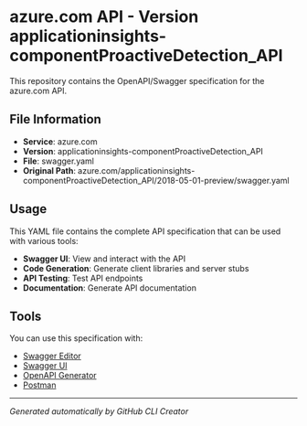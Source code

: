 # azure.com API - Version applicationinsights-componentProactiveDetection_API

This repository contains the OpenAPI/Swagger specification for the azure.com API.

## File Information

- **Service**: azure.com
- **Version**: applicationinsights-componentProactiveDetection_API
- **File**: swagger.yaml
- **Original Path**: azure.com/applicationinsights-componentProactiveDetection_API/2018-05-01-preview/swagger.yaml

## Usage

This YAML file contains the complete API specification that can be used with various tools:

- **Swagger UI**: View and interact with the API
- **Code Generation**: Generate client libraries and server stubs
- **API Testing**: Test API endpoints
- **Documentation**: Generate API documentation

## Tools

You can use this specification with:

- [Swagger Editor](https://editor.swagger.io/)
- [Swagger UI](https://swagger.io/tools/swagger-ui/)
- [OpenAPI Generator](https://openapi-generator.tech/)
- [Postman](https://www.postman.com/)

---

*Generated automatically by GitHub CLI Creator*
